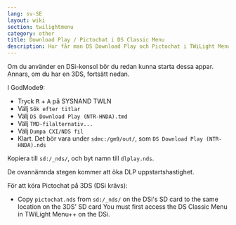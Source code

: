 ```yaml
---
lang: sv-SE
layout: wiki
section: twilightmenu
category: other
title: Download Play / Pictochat i DS Classic Menu
description: Hur får man DS Download Play och Pictochat i TWiLight Menu++'s DS Classic Menu
---
```


Om du använder en DSi-konsol bör du redan kunna starta dessa appar. Annars, om du har en 3DS, fortsätt nedan.

I GodMode9:
- Tryck <kbd class="r">R</kbd> + <kbd class="face">A</kbd> på SYSNAND TWLN
- Välj `Sök efter titlar`
- Välj `DS Download Play (NTR-HNDA).tmd`
- Välj `TMD-filalternativ...`
- Välj `Dumpa CXI/NDS fil`
- Klart. Det bör vara under `sdmc:/gm9/out/`, som `DS Download Play (NTR-HNDA).nds`

Kopiera till `sd:/_nds/`, och byt namn till `dlplay.nds`.

De ovannämnda stegen kommer att öka DLP uppstartshastighet.

För att köra Pictochat på 3DS (DSi krävs):
- Copy `pictochat.nds` from `sd:/_nds/` on the DSi's SD card to the same location on the 3DS' SD card You must first access the DS Classic Menu in TWiLight Menu++ on the DSi.
